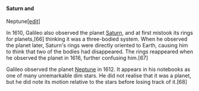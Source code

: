 #### Saturn and
Neptune[[edit](/w/index.php?title=Galileo\_Galilei&action=edit&section=11 "Edit
section: Saturn and Neptune")]

In 1610, Galileo also observed the planet [Saturn](/wiki/Saturn "Saturn"), and
at first mistook its rings for planets,[66] thinking it was a three-bodied
system. When he observed the planet later, Saturn's rings were directly
oriented to Earth, causing him to think that two of the bodies had
disappeared. The rings reappeared when he observed the planet in 1616, further
confusing him.[67]

Galileo observed the planet [Neptune](/wiki/Neptune "Neptune") in 1612. It
appears in his notebooks as one of many unremarkable dim stars. He did not
realise that it was a planet, but he did note its motion relative to the stars
before losing track of it.[68]
